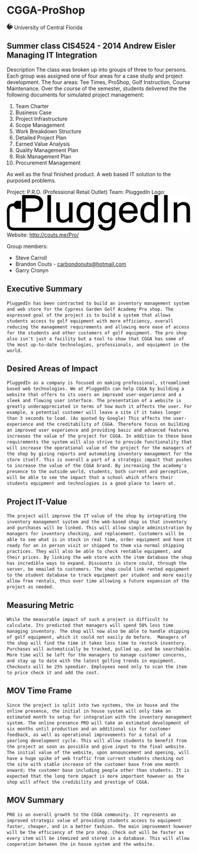CGGA-ProShop
============
![alt text](https://github.com/CGGA-ProShop/Pro/raw/master/public/images/pegasus-icon.png "UCF Pegasus") University of Central Florida

Summer class CIS4524 - 2014 Andrew Eisler
Managing IT Integration
-------------
Description
The class was broken up into groups of three to four persons. Each group was assigned one of four
areas for a case study and project development. The four areas: Tee Times, ProShop, Golf Instruction,
Course Maintenance. Over the course of the semester, students delivered the the following documents for
simulated project management:

1. Team Charter
2. Business Case
3. Project Infrastructure
4. Scope Management
5. Work Breakdown Structure
6. Detailed Project Plan
7. Earned Value Analysis
8. Quality Management Plan
9. Risk Management Plan
10. Procurement Management

As well as the final finished product. A web based IT solution to the purposed problems.

Project: P.R.O. (Professional Retail Outlet)
Team: PluggedIn
Logo: ![alt text](https://github.com/CGGA-ProShop/Pro/raw/master/public/images/pluggedIn-logo.png "PluggedIn Team Logo")
Website: http://couts.me/Pro/

Group members:
* Steve Carroll
* Brandon Couts - carbondonuts@hotmail.com
* Garry Cronyn

Executive Summary
--------------
    PluggedIn has been contracted to build an inventory management system and web store for the Cypress Garden Golf Academy Pro shop. The expressed goal of the project is to build a system that allows students access to golf equipment with more efficiency, overall reducing the management requirements and allowing more ease of access for the students and other customers of golf equipment. The pro shop also isn't just a facility but a tool to show that CGGA has some of the most up-to-date technologies, professionals, and equipment in the world.

Desired Areas of Impact
--------------
	PluggedIn as a company is focused on making professional, streamlined based web technologies. We at PluggedIn can help CGGA by building a website that offers to its users an improved user-experience and a sleek and flowing user interface. The presentation of a website is greatly underappreciated in terms of how much it affects the user. For example, a potential customer will leave a site if it takes longer than 3 seconds to load. (As quoted by Google) This affects the user-experience and the creditability of CGGA. Therefore focus on building an improved user experience and providing basic and advanced features increases the value of the project for CGGA. In addition to these base requirements the system will also strive to provide functionality that will increase the operational value of the project for the managers of the shop by giving reports and automating inventory management for the store itself. This is overall a part of a strategic impact that pushes to increase the value of the CGGA brand. By increasing the academy's presence to the outside world, students, both current and perceptive, will be able to see the impact that a school which offers their students equipment and technologies is a good place to learn at.

Project IT-Value
-------------
	The project will improve the IT value of the shop by integrating the inventory management system and the web-based shop so that inventory and purchases will be linked. This will allow simple administration by managers for inventory checking, and replacement. Customers will be able to see what is in stock in real time, order equipment and have it ready for an in person visit or shipped to them via normal shipping practices. They will also be able to check rentable equipment, and their prices. By linking the web store with the item database the shop has incredible ways to expand. Discounts in store could, through the server, be emailed to customers. The shop could link rented equipment to the student database to track equipment per student and more easily allow free rentals, thus over time allowing a future expansion of the project as needed.

Measuring Metric
-------------
	While the measurable impact of such a project is difficult to calculate. Its predicted that managers will spend 50% less time managing inventory. The shop will now also be able to handle shipping of golf equipment, which it could not easily do before.  Managers of the shop will find the time it takes less time to restock inventory. Purchases will automatically be tracked, pulled up, and be searchable. More time will be left for the managers to manage customer concerns, and stay up to date with the latest golfing trends in equipment. Checkouts will be 25% speedier. Employees need only to scan the item to price check it and add the cost.

MOV Time Frame
-------------
	Since the project is split into two systems, the in house and the online presence, the initial in house system will only take an estimated month to setup for integration with the inventory management system. The online presence PRO will take an estimated development of six months until production and an additional six for customer feedback, as well as operational improvements for a total of a yearlong development cycle. This will allow students to benefit from the project as soon as possible and give input to the final website. The initial value of the website, upon announcement and opening, will have a huge spike of web traffic from current students checking out the site with stable increase of the customer base from one month onward; the customer base including people other than students. It is expected that the long term impact is more important however as the shop will affect the credibility and prestige of CGGA.

MOV Summary
-------------
	PRO is an overall growth to the CGGA community. It represents an improved strategic value of providing students access to equipment faster, cheaper, and in a better fashion. The main improvement however will be the efficiency of the pro shop. Check out will be faster as every item will be itemized and stored in a database. This will allow cooperation between the in house system and the website.
